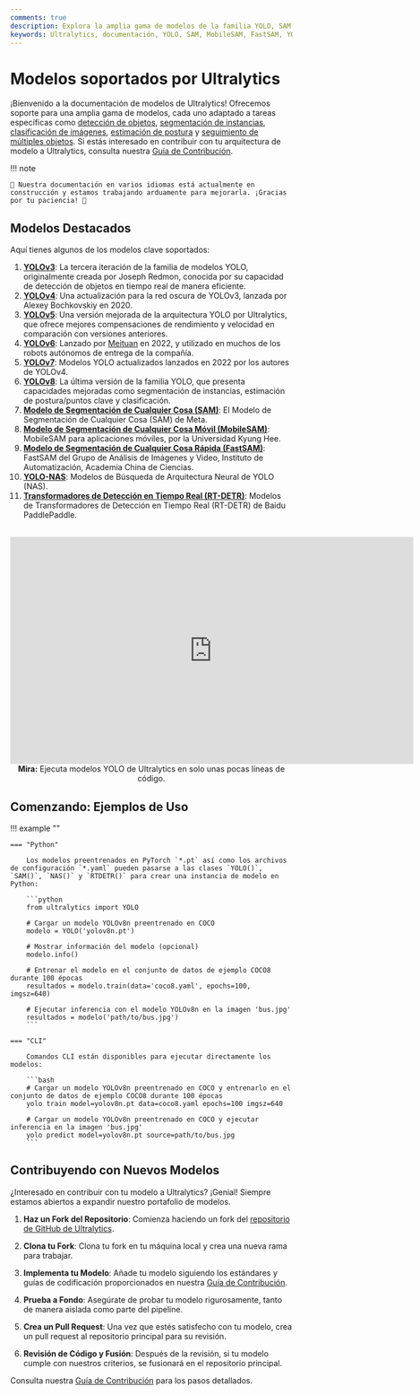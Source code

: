 ```yaml
---
comments: true
description: Explora la amplia gama de modelos de la familia YOLO, SAM, MobileSAM, FastSAM, YOLO-NAS y RT-DETR compatibles con Ultralytics. Comienza con ejemplos de uso tanto para CLI como para Python.
keywords: Ultralytics, documentación, YOLO, SAM, MobileSAM, FastSAM, YOLO-NAS, RT-DETR, modelos, arquitecturas, Python, CLI
---
```


# Modelos soportados por Ultralytics

¡Bienvenido a la documentación de modelos de Ultralytics! Ofrecemos soporte para una amplia gama de modelos, cada uno adaptado a tareas específicas como [detección de objetos](../tasks/detect.md), [segmentación de instancias](../tasks/segment.md), [clasificación de imágenes](../tasks/classify.md), [estimación de postura](../tasks/pose.md) y [seguimiento de múltiples objetos](../modes/track.md). Si estás interesado en contribuir con tu arquitectura de modelo a Ultralytics, consulta nuestra [Guía de Contribución](../help/contributing.md).

!!! note

    🚧 Nuestra documentación en varios idiomas está actualmente en construcción y estamos trabajando arduamente para mejorarla. ¡Gracias por tu paciencia! 🙏

## Modelos Destacados

Aquí tienes algunos de los modelos clave soportados:

1. **[YOLOv3](yolov3.md)**: La tercera iteración de la familia de modelos YOLO, originalmente creada por Joseph Redmon, conocida por su capacidad de detección de objetos en tiempo real de manera eficiente.
2. **[YOLOv4](yolov4.md)**: Una actualización para la red oscura de YOLOv3, lanzada por Alexey Bochkovskiy en 2020.
3. **[YOLOv5](yolov5.md)**: Una versión mejorada de la arquitectura YOLO por Ultralytics, que ofrece mejores compensaciones de rendimiento y velocidad en comparación con versiones anteriores.
4. **[YOLOv6](yolov6.md)**: Lanzado por [Meituan](https://about.meituan.com/) en 2022, y utilizado en muchos de los robots autónomos de entrega de la compañía.
5. **[YOLOv7](yolov7.md)**: Modelos YOLO actualizados lanzados en 2022 por los autores de YOLOv4.
6. **[YOLOv8](yolov8.md)**: La última versión de la familia YOLO, que presenta capacidades mejoradas como segmentación de instancias, estimación de postura/puntos clave y clasificación.
7. **[Modelo de Segmentación de Cualquier Cosa (SAM)](sam.md)**: El Modelo de Segmentación de Cualquier Cosa (SAM) de Meta.
8. **[Modelo de Segmentación de Cualquier Cosa Móvil (MobileSAM)](mobile-sam.md)**: MobileSAM para aplicaciones móviles, por la Universidad Kyung Hee.
9. **[Modelo de Segmentación de Cualquier Cosa Rápida (FastSAM)](fast-sam.md)**: FastSAM del Grupo de Análisis de Imágenes y Video, Instituto de Automatización, Academia China de Ciencias.
10. **[YOLO-NAS](yolo-nas.md)**: Modelos de Búsqueda de Arquitectura Neural de YOLO (NAS).
11. **[Transformadores de Detección en Tiempo Real (RT-DETR)](rtdetr.md)**: Modelos de Transformadores de Detección en Tiempo Real (RT-DETR) de Baidu PaddlePaddle.

<p align="center">
  <br>
  <iframe width="720" height="405" src="https://www.youtube.com/embed/MWq1UxqTClU?si=nHAW-lYDzrz68jR0"
    title="Reproductor de video de YouTube" frameborder="0"
    allow="accelerometer; autoplay; clipboard-write; encrypted-media; gyroscope; picture-in-picture; web-share"
    allowfullscreen>
  </iframe>
  <br>
  <strong>Mira:</strong> Ejecuta modelos YOLO de Ultralytics en solo unas pocas líneas de código.
</p>

## Comenzando: Ejemplos de Uso

!!! example ""

    === "Python"

        Los modelos preentrenados en PyTorch `*.pt` así como los archivos de configuración `*.yaml` pueden pasarse a las clases `YOLO()`, `SAM()`, `NAS()` y `RTDETR()` para crear una instancia de modelo en Python:

        ```python
        from ultralytics import YOLO

        # Cargar un modelo YOLOv8n preentrenado en COCO
        modelo = YOLO('yolov8n.pt')

        # Mostrar información del modelo (opcional)
        modelo.info()

        # Entrenar el modelo en el conjunto de datos de ejemplo COCO8 durante 100 épocas
        resultados = modelo.train(data='coco8.yaml', epochs=100, imgsz=640)

        # Ejecutar inferencia con el modelo YOLOv8n en la imagen 'bus.jpg'
        resultados = modelo('path/to/bus.jpg')
        ```

    === "CLI"

        Comandos CLI están disponibles para ejecutar directamente los modelos:

        ```bash
        # Cargar un modelo YOLOv8n preentrenado en COCO y entrenarlo en el conjunto de datos de ejemplo COCO8 durante 100 épocas
        yolo train model=yolov8n.pt data=coco8.yaml epochs=100 imgsz=640

        # Cargar un modelo YOLOv8n preentrenado en COCO y ejecutar inferencia en la imagen 'bus.jpg'
        yolo predict model=yolov8n.pt source=path/to/bus.jpg
        ```

## Contribuyendo con Nuevos Modelos

¿Interesado en contribuir con tu modelo a Ultralytics? ¡Genial! Siempre estamos abiertos a expandir nuestro portafolio de modelos.

1. **Haz un Fork del Repositorio**: Comienza haciendo un fork del [repositorio de GitHub de Ultralytics](https://github.com/ultralytics/ultralytics).

2. **Clona tu Fork**: Clona tu fork en tu máquina local y crea una nueva rama para trabajar.

3. **Implementa tu Modelo**: Añade tu modelo siguiendo los estándares y guías de codificación proporcionados en nuestra [Guía de Contribución](../help/contributing.md).

4. **Prueba a Fondo**: Asegúrate de probar tu modelo rigurosamente, tanto de manera aislada como parte del pipeline.

5. **Crea un Pull Request**: Una vez que estés satisfecho con tu modelo, crea un pull request al repositorio principal para su revisión.

6. **Revisión de Código y Fusión**: Después de la revisión, si tu modelo cumple con nuestros criterios, se fusionará en el repositorio principal.

Consulta nuestra [Guía de Contribución](../help/contributing.md) para los pasos detallados.
